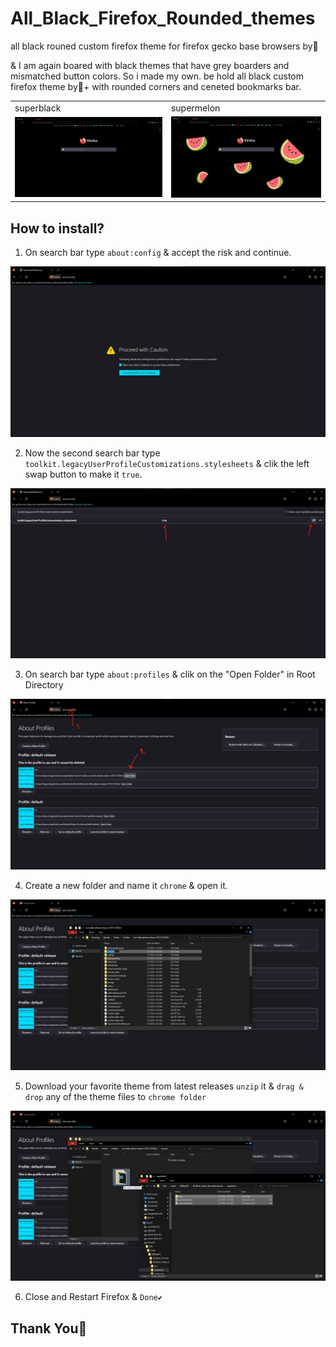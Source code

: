 # All_Black_Firefox_Rounded_themes
all black rouned custom firefox theme for firefox gecko base browsers by🍉

& I am again boared with black themes that have grey boarders and mismatched button colors. So i made my own. be hold all black custom firefox theme by🍉+ with rounded corners and ceneted bookmarks bar.


 <table>
   <td>superblack</td>
   <td>supermelon</td>
  <tr>
    <td><img src="https://github.com/Nayemhasan/All_Black_Firefox_Rounded_themes/blob/main/pics/blk.jpg"></td>
    <td><img src="https://github.com/Nayemhasan/All_Black_Firefox_Rounded_themes/blob/main/pics/blkmelon.jpg"></td>
  </tr>
 </table>


## How to install?
  1. On search bar type `about:config` & accept the risk and continue.
  <tr>
    <td><img src="https://github.com/Nayemhasan/All_Black_Firefox_Rounded_themes/blob/main/pics/aboutConfig.jpg"></td>
  </tr>

  2. Now the second search bar type `toolkit.legacyUserProfileCustomizations.stylesheets` & clik the left swap button to make it `true`.
  <tr>
    <td><img src="https://github.com/Nayemhasan/All_Black_Firefox_Rounded_themes/blob/main/pics/true.jpg"></td>
  </tr>

  3. On search bar type `about:profiles` & clik on the "Open Folder" in Root Directory
  <tr>
    <td><img src="https://github.com/Nayemhasan/All_Black_Firefox_Rounded_themes/blob/main/pics/abtprofiles.jpg"></td>
  </tr>

  4. Create a new folder and name it `chrome` & open it.
  <tr>
    <td><img src="https://github.com/Nayemhasan/All_Black_Firefox_Rounded_themes/blob/main/pics/crteChromefl.jpg"></td>
  </tr>

  5. Download your favorite theme from latest releases `unzip` it & `drag & drop` any of the theme files to `chrome folder`
  <tr>
    <td><img src="https://github.com/Nayemhasan/All_Black_Firefox_Rounded_themes/blob/main/pics/cpytoChrome.jpg"></td>
  </tr>

  6. Close and Restart Firefox & `Done✔`

## Thank You🍉
